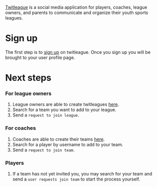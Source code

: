 [Twitleague](https://twitleague-next-js.vercel.app/) is a social media application for players, coaches, league owners, and parents to communicate and organize their youth sports leagues.

# Sign up

The first step is to [sign up](https://twitleague-next-js.vercel.app/) on twitleague.
Once you sign up you will be brought to your user profile page.

# Next steps
### For league owners
1. League owners are able to create twitleagues [here](https://twitleague-next-js.vercel.app/leagues/create).
2. Search for a team you want to add to your league.
3. Send a `request to join league`.
### For coaches
1. Coaches are able to create their teams [here](https://twitleague-next-js.vercel.app/teams/create).
2. Search for a player by username to add to your team. 
3. Send a `request to join team`.
### Players
1. If a team has not yet invited you, you may search for your team and send a `user requests join team` to start the process yourself.


